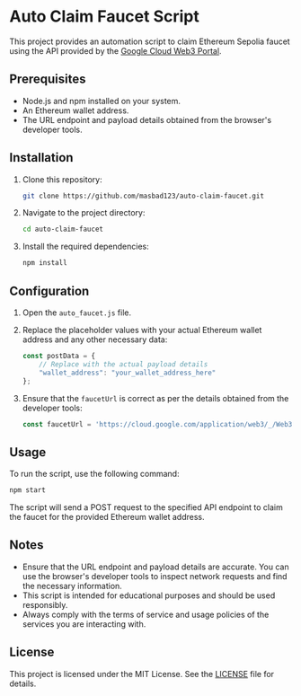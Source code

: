 # Auto Claim Faucet Script

This project provides an automation script to claim Ethereum Sepolia faucet using the API provided by the [Google Cloud Web3 Portal](https://cloud.google.com/application/web3/faucet/ethereum/sepolia).

## Prerequisites

- Node.js and npm installed on your system.
- An Ethereum wallet address.
- The URL endpoint and payload details obtained from the browser's developer tools.

## Installation

1. Clone this repository:

   ```sh
   git clone https://github.com/masbad123/auto-claim-faucet.git
   ```

2. Navigate to the project directory:

   ```sh
   cd auto-claim-faucet
   ```

3. Install the required dependencies:

   ```sh
   npm install
   ```

## Configuration

1. Open the `auto_faucet.js` file.

2. Replace the placeholder values with your actual Ethereum wallet address and any other necessary data:

   ```javascript
   const postData = {
       // Replace with the actual payload details
       "wallet_address": "your_wallet_address_here"
   };
   ```

3. Ensure that the `faucetUrl` is correct as per the details obtained from the developer tools:

   ```javascript
   const faucetUrl = 'https://cloud.google.com/application/web3/_/Web3Portal/data/batchexecute?...'; // Replace with the actual endpoint URL
   ```

## Usage

To run the script, use the following command:

```sh
npm start
```

The script will send a POST request to the specified API endpoint to claim the faucet for the provided Ethereum wallet address.

## Notes

- Ensure that the URL endpoint and payload details are accurate. You can use the browser's developer tools to inspect network requests and find the necessary information.
- This script is intended for educational purposes and should be used responsibly.
- Always comply with the terms of service and usage policies of the services you are interacting with.

## License

This project is licensed under the MIT License. See the [LICENSE](LICENSE) file for details.
